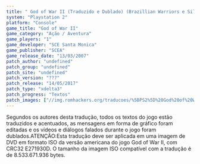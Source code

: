 ```yaml
---
title: " God of War II (Traduzido e Dublado) (Brazillian Warriors e Silent Fandub)"
system: "Playstation 2"
platform: "Console"
game_title: "God of War II"
game_category: "Ação / Aventura"
game_players: "1"
game_developer: "SCE Santa Monica"
game_publisher: "SCEA"
game_release_date: "13/03/2007"
patch_author: "undefined"
patch_group: "undefined"
patch_site: "undefined"
patch_version: "???"
patch_release: "14/05/2017"
patch_type: "xdelta3"
patch_progress: "Textos"
patch_images: ["//img.romhackers.org/traducoes/%5BPS2%5D%20God%20of%20War%20II%20-%20Brazilian%20Warriors%20e%20Silent%20Fandub%20-%201.jpg","//img.romhackers.org/traducoes/%5BPS2%5D%20God%20of%20War%20II%20-%20Brazilian%20Warriors%20e%20Silent%20Fandub%20-%202.jpg","//img.romhackers.org/traducoes/%5BPS2%5D%20God%20of%20War%20II%20-%20Brazilian%20Warriors%20e%20Silent%20Fandub%20-%203.jpg"]
---
```

Segundos os autores desta tradução, todos os textos do jogo estão traduzidos e acentuados, as mensagens em forma de gráfico foram editadas e os vídeos e diálogos falados durante o jogo foram dublados.ATENÇÃO:Esta tradução deve ser aplicada em uma imagem de DVD em formato ISO da versão americana do jogo God of War II, com CRC32 E271930D. O tamanho da imagem ISO compatível com a tradução é de 8.533.671.936 bytes.